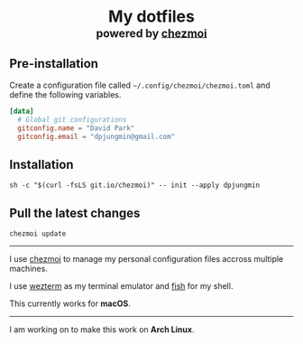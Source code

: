 <h1 align="center">
    My dotfiles<br/><sup><sub>powered by  <a href="https://www.chezmoi.io/">chezmoi</a>
</h1>

## Pre-installation

Create a configuration file called `~/.config/chezmoi/chezmoi.toml` and define the following
variables.

```toml
[data]
  # Global git configurations
  gitconfig.name = "David Park"
  gitconfig.email = "dpjungmin@gmail.com"
```

## Installation

```shell
sh -c "$(curl -fsLS git.io/chezmoi)" -- init --apply dpjungmin
```

## Pull the latest changes

```shell
chezmoi update
```

---

I use [chezmoi] to manage my personal configuration files accross multiple machines.

I use [wezterm] as my terminal emulator and [fish] for my shell.

This currently works for **macOS**.

---

I am working on to make this work on **Arch Linux**.

[wezterm]: https://github.com/wez/wezterm
[chezmoi]: https://www.chezmoi.io/
[fish]: https://fishshell.com/
